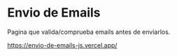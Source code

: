 # Envio de Emails

Pagina que valida/comprueba emails antes de enviarlos.

https://envio-de-emails-js.vercel.app/
